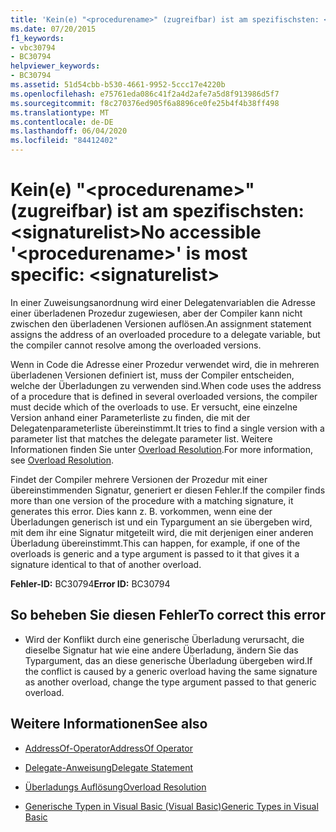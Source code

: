 ```yaml
---
title: 'Kein(e) "<procedurename>" (zugreifbar) ist am spezifischsten: <signaturelist>'
ms.date: 07/20/2015
f1_keywords:
- vbc30794
- BC30794
helpviewer_keywords:
- BC30794
ms.assetid: 51d54cbb-b530-4661-9952-5ccc17e4220b
ms.openlocfilehash: e75761eda086c41f2a4d2afe7a5d8f913986d5f7
ms.sourcegitcommit: f8c270376ed905f6a8896ce0fe25b4f4b38ff498
ms.translationtype: MT
ms.contentlocale: de-DE
ms.lasthandoff: 06/04/2020
ms.locfileid: "84412402"
---
```

# <a name="no-accessible-procedurename-is-most-specific-signaturelist"></a><span data-ttu-id="928ae-102">Kein(e) "\<procedurename>" (zugreifbar) ist am spezifischsten: \<signaturelist></span><span class="sxs-lookup"><span data-stu-id="928ae-102">No accessible '\<procedurename>' is most specific: \<signaturelist></span></span>
<span data-ttu-id="928ae-103">In einer Zuweisungsanordnung wird einer Delegatenvariablen die Adresse einer überladenen Prozedur zugewiesen, aber der Compiler kann nicht zwischen den überladenen Versionen auflösen.</span><span class="sxs-lookup"><span data-stu-id="928ae-103">An assignment statement assigns the address of an overloaded procedure to a delegate variable, but the compiler cannot resolve among the overloaded versions.</span></span>  
  
 <span data-ttu-id="928ae-104">Wenn in Code die Adresse einer Prozedur verwendet wird, die in mehreren überladenen Versionen definiert ist, muss der Compiler entscheiden, welche der Überladungen zu verwenden sind.</span><span class="sxs-lookup"><span data-stu-id="928ae-104">When code uses the address of a procedure that is defined in several overloaded versions, the compiler must decide which of the overloads to use.</span></span> <span data-ttu-id="928ae-105">Er versucht, eine einzelne Version anhand einer Parameterliste zu finden, die mit der Delegatenparameterliste übereinstimmt.</span><span class="sxs-lookup"><span data-stu-id="928ae-105">It tries to find a single version with a parameter list that matches the delegate parameter list.</span></span> <span data-ttu-id="928ae-106">Weitere Informationen finden Sie unter [Overload Resolution](../programming-guide/language-features/procedures/overload-resolution.md).</span><span class="sxs-lookup"><span data-stu-id="928ae-106">For more information, see [Overload Resolution](../programming-guide/language-features/procedures/overload-resolution.md).</span></span>  
  
 <span data-ttu-id="928ae-107">Findet der Compiler mehrere Versionen der Prozedur mit einer übereinstimmenden Signatur, generiert er diesen Fehler.</span><span class="sxs-lookup"><span data-stu-id="928ae-107">If the compiler finds more than one version of the procedure with a matching signature, it generates this error.</span></span> <span data-ttu-id="928ae-108">Dies kann z. B. vorkommen, wenn eine der Überladungen generisch ist und ein Typargument an sie übergeben wird, mit dem ihr eine Signatur mitgeteilt wird, die mit derjenigen einer anderen Überladung übereinstimmt.</span><span class="sxs-lookup"><span data-stu-id="928ae-108">This can happen, for example, if one of the overloads is generic and a type argument is passed to it that gives it a signature identical to that of another overload.</span></span>  
  
 <span data-ttu-id="928ae-109">**Fehler-ID:** BC30794</span><span class="sxs-lookup"><span data-stu-id="928ae-109">**Error ID:** BC30794</span></span>  
  
## <a name="to-correct-this-error"></a><span data-ttu-id="928ae-110">So beheben Sie diesen Fehler</span><span class="sxs-lookup"><span data-stu-id="928ae-110">To correct this error</span></span>  
  
- <span data-ttu-id="928ae-111">Wird der Konflikt durch eine generische Überladung verursacht, die dieselbe Signatur hat wie eine andere Überladung, ändern Sie das Typargument, das an diese generische Überladung übergeben wird.</span><span class="sxs-lookup"><span data-stu-id="928ae-111">If the conflict is caused by a generic overload having the same signature as another overload, change the type argument passed to that generic overload.</span></span>  
  
## <a name="see-also"></a><span data-ttu-id="928ae-112">Weitere Informationen</span><span class="sxs-lookup"><span data-stu-id="928ae-112">See also</span></span>

- [<span data-ttu-id="928ae-113">AddressOf-Operator</span><span class="sxs-lookup"><span data-stu-id="928ae-113">AddressOf Operator</span></span>](../language-reference/operators/addressof-operator.md)
- [<span data-ttu-id="928ae-114">Delegate-Anweisung</span><span class="sxs-lookup"><span data-stu-id="928ae-114">Delegate Statement</span></span>](../language-reference/statements/delegate-statement.md)

- [<span data-ttu-id="928ae-115">Überladungs Auflösung</span><span class="sxs-lookup"><span data-stu-id="928ae-115">Overload Resolution</span></span>](../programming-guide/language-features/procedures/overload-resolution.md)
- [<span data-ttu-id="928ae-116">Generische Typen in Visual Basic (Visual Basic)</span><span class="sxs-lookup"><span data-stu-id="928ae-116">Generic Types in Visual Basic</span></span>](../programming-guide/language-features/data-types/generic-types.md)
